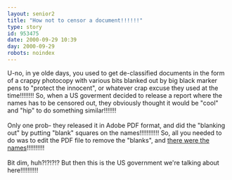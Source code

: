 ```yaml
---
layout: senior2
title: "How not to censor a document!!!!!!"
type: story
id: 953475
date: 2000-09-29 10:39
day: 2000-09-29
robots: noindex
---
```

U-no, in ye olde days, you used to get de-classified documents in the form of a crappy photocopy with various bits blanked out by big black marker pens to "protect the innocent", or whatever crap excuse they used at the time!!!!!!!! So, when a US goverment decided to release a report where the names has to be censored out, they obviously thought it would be "cool" and "hip" to do something similar!!!!!!! <br/> <br/>Only one prob- they released it in Adobe PDF format, and did the "blanking out" by putting "blank" squares on the names!!!!!!!!!!! So, all you needed to do was to edit the PDF file to remove the "blanks", and <a href="http://cryptome.org/carnivore-mask.htm">there were the names</a>!!!!!!!!!!<br/> <br/>Bit dim, huh?!?!?!? But then this is the US government we're talking about here!!!!!!!!!!

